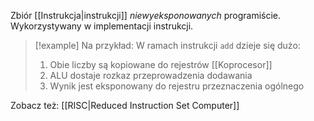 Zbiór [[Instrukcja|instrukcji]] *niewyeksponowanych* programiście. Wykorzystywany w implementacji instrukcji.
>[!example] Na przykład:
>W ramach instrukcji `add` dzieje się dużo: 
>1. Obie liczby są kopiowane do rejestrów [[Koprocesor]]
>2. ALU dostaje rozkaz przeprowadzenia dodawania
>3. Wynik jest eksponowany do rejestru przeznaczenia ogólnego

Zobacz też: [[RISC|Reduced Instruction Set Computer]]